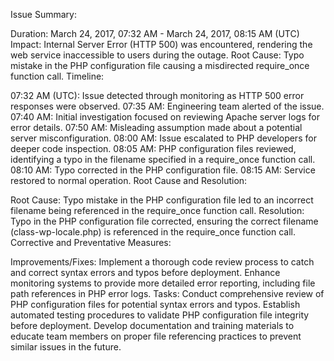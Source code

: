 Issue Summary:

Duration: March 24, 2017, 07:32 AM - March 24, 2017, 08:15 AM (UTC)
Impact: Internal Server Error (HTTP 500) was encountered, rendering the web service inaccessible to users during the outage.
Root Cause: Typo mistake in the PHP configuration file causing a misdirected require_once function call.
Timeline:

07:32 AM (UTC): Issue detected through monitoring as HTTP 500 error responses were observed.
07:35 AM: Engineering team alerted of the issue.
07:40 AM: Initial investigation focused on reviewing Apache server logs for error details.
07:50 AM: Misleading assumption made about a potential server misconfiguration.
08:00 AM: Issue escalated to PHP developers for deeper code inspection.
08:05 AM: PHP configuration files reviewed, identifying a typo in the filename specified in a require_once function call.
08:10 AM: Typo corrected in the PHP configuration file.
08:15 AM: Service restored to normal operation.
Root Cause and Resolution:

Root Cause: Typo mistake in the PHP configuration file led to an incorrect filename being referenced in the require_once function call.
Resolution: Typo in the PHP configuration file corrected, ensuring the correct filename (class-wp-locale.php) is referenced in the require_once function call.
Corrective and Preventative Measures:

Improvements/Fixes:
Implement a thorough code review process to catch and correct syntax errors and typos before deployment.
Enhance monitoring systems to provide more detailed error reporting, including file path references in PHP error logs.
Tasks:
Conduct comprehensive review of PHP configuration files for potential syntax errors and typos.
Establish automated testing procedures to validate PHP configuration file integrity before deployment.
Develop documentation and training materials to educate team members on proper file referencing practices to prevent similar issues in the future.
